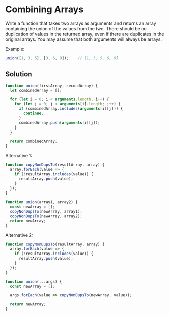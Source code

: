 # Combining Arrays
Write a function that takes two arrays as arguments and returns an array containing the union of the values from the two. There should be no duplication of values in the returned array, even if there are duplicates in the original arrays. You may assume that both arguments will always be arrays.

Example:
```js
union([1, 3, 5], [3, 6, 9]);    // [1, 3, 5, 6, 9]
```


## Solution
```js
function union(firstArray, secondArray) {
  let combinedArray = [];

  for (let i = 0; i < arguments.length; i++) {
    for (let j = 0; j < arguments[i].length; j++) {
      if (combinedArray.includes(arguments[i][j])) {
        continue;
      }
      combinedArray.push(arguments[i][j]);
    }
  }

  return combinedArray;
}
```

Alternative 1:
```js
function copyNonDupsTo(resultArray, array) {
  array.forEach(value => {
    if (!resultArray.includes(value)) {
      resultArray.push(value);
    }
  });
}

function union(array1, array2) {
  const newArray = [];
  copyNonDupsTo(newArray, array1);
  copyNonDupsTo(newArray, array2);
  return newArray;
}
```

Alternative 2:
```js
function copyNonDupsTo(resultArray, array) {
  array.forEach(value => {
    if (!resultArray.includes(value)) {
      resultArray.push(value);
    }
  });
}

function union(...args) {
  const newArray = [];

  args.forEach(value => copyNonDupsTo(newArray, value));

  return newArray;
}
```